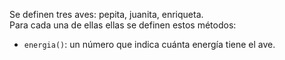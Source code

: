 Se definen tres aves: pepita, juanita, enriqueta.  
Para cada una de ellas ellas se definen estos métodos:
- `energia()`: un número que indica cuánta energía tiene el ave.
